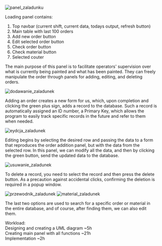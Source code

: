 ![panel_zaladunku](https://github.com/SymbiotyK/Paint-Order-Fulfillment/assets/161228121/030f24f7-3557-4a97-9965-dd3cc840769b)

Loading panel contains:  
1. Top navbar (current shift, current data, todays output, refresh button)
2. Main table with last 100 orders
3. Add new order button
4. Edit selected order button
5. Check order button
6. Check material button
7. Selected couter

The main purpose of this panel is to facilitate operators' supervision over what is currently being painted and what has been painted. They can freely manipulate the order through panels for adding, editing, and deleting orders.

![dodawanie_zaladunek](https://github.com/SymbiotyK/Paint-Order-Fulfillment/assets/161228121/d969ec53-1e12-4045-9358-649b65aa27b3)

Adding an order creates a new form for us, which, upon completion and clicking the green plus sign, adds a record to the database. Such a record is automatically assigned an ID number, a Primary Key, which allows the program to easily track specific records in the future and refer to them when needed.

![eydcja_zaladunek](https://github.com/SymbiotyK/Paint-Order-Fulfillment/assets/161228121/fa581c4f-edb5-463d-a36d-78735ad6731a)

Editing begins by selecting the desired row and passing the data to a form that reproduces the order addition panel, but with the data from the selected row. In this panel, we can modify all the data, and then by clicking the green button, send the updated data to the database.

![usuwanie_zaladunek](https://github.com/SymbiotyK/Paint-Order-Fulfillment/assets/161228121/dada7f62-ea6f-4e0a-b07d-168a2751a8d8)

To delete a record, you need to select the record and then press the delete button. As a precaution against accidental clicks, confirming the deletion is required in a popup window.

![przewodnik_zaladunek](https://github.com/SymbiotyK/Paint-Order-Fulfillment/assets/161228121/b650b880-1fff-4012-8cbb-ebf40a5ee43f)
![material_zaladunek](https://github.com/SymbiotyK/Paint-Order-Fulfillment/assets/161228121/2bb91cbb-d2b3-4887-9362-486e0bae6779)

The last two options are used to search for a specific order or material in the entire database, and of course, after finding them, we can also edit them.

Workload:  
Designing and creating a UML diagram ~5h  
Creating main panel with all functions ~21h  
Implementation ~2h  
